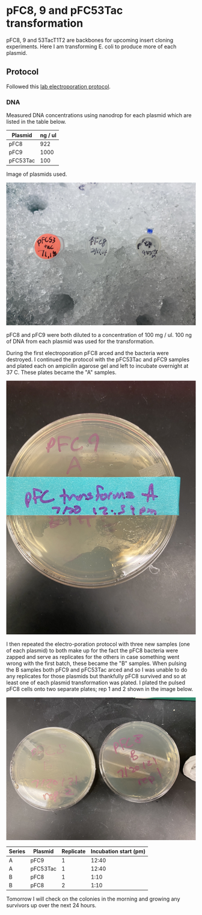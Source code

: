 # pFC8, 9 and pFC53Tac transformation

pFC8, 9 and 53TacT1T2 are backbones for upcoming insert cloning experiments.
Here I am transforming E. coli to produce more of each plasmid.

## Protocol

Followed this [lab electroporation protocol](documents/Electroporation_of_E.coli.doc.pdf).

### DNA

Measured DNA concentrations using nanodrop for each plasmid which are listed in the table below.

| Plasmid  | ng / ul |
| -------- | ------- |
| pFC8     | 922     |
| pFC9     | 1000    |
| pFC53Tac | 100     |

Image of plasmids used.

![](images/IMG-4755.jpg)

pFC8 and pFC9 were both diluted to a concentration of 100 mg / ul. 100 ng of DNA from each plasmid was used for the transformation.

During the first electroporation pFC8 arced and the bacteria were destroyed. I continued the protocol with the
pFC53Tac and pFC9 samples and plated each on ampicilin agarose gel and left to incubate overnight at 37 C. These plates became the "A" samples.

![](images/IMG-4756.jpg)

I then repeated the electro-poration protocol with three new samples (one of each plasmid) to both make up for the
fact the pFC8 bacteria were zapped and serve as replicates for the others in case something went wrong with the first batch, these became the "B" samples. When pulsing the B samples both pFC9 and pFC53Tac arced and so I was unable to do any replicates for those plasmids but thankfully pFC8 survived and so at least one of each plasmid transformation was plated. I plated the pulsed pFC8 cells onto two separate plates; rep 1 and 2 shown in the image below.

![](images/IMG-4757.jpg)

| Series | Plasmid  | Replicate | Incubation start (pm) |
| ------ | -------- | --------- | --------------------- |
| A      | pFC9     | 1         | 12:40                 |
| A      | pFC53Tac | 1         | 12:40                 |
| B      | pFC8     | 1         | 1:10                  |
| B      | pFC8     | 2         | 1:10                  |

Tomorrow I will check on the colonies in the morning and
growing any survivors up over the next 24 hours.
